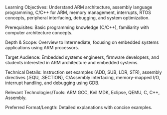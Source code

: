 Learning Objectives: Understand ARM architecture, assembly language programming, C/C++ for ARM, memory management, interrupts, RTOS concepts, peripheral interfacing, debugging, and system optimization.

Prerequisites: Basic programming knowledge (C/C++), familiarity with computer architecture concepts.

Depth & Scope: Overview to Intermediate, focusing on embedded systems applications using ARM processors.

Target Audience: Embedded systems engineers, firmware developers, and students interested in ARM architecture and embedded systems.

Technical Details: Instruction set examples (ADD, SUB, LDR, STR), assembly directives (.EQU, .SECTION), C/Assembly interfacing, memory-mapped I/O, interrupt handling, and debugging using GDB.

Relevant Technologies/Tools: ARM GCC, Keil MDK, Eclipse, QEMU, C, C++, Assembly.

Preferred Format/Length: Detailed explanations with concise examples.
